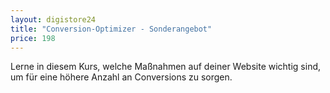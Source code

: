 ```yaml
---
layout: digistore24
title: "Conversion-Optimizer - Sonderangebot"
price: 198
---
```

<p>Lerne in diesem Kurs, welche Ma&#xDF;nahmen auf deiner Website wichtig sind, um f&#xFC;r eine h&#xF6;here Anzahl an Conversions zu sorgen.</p>